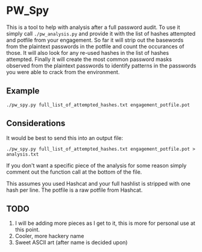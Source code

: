
# PW_Spy
This is a tool to help with analysis after a full password audit. To use it simply call ```./pw_analysis.py``` and provide it with the list of hashes attempted and potfile from your engagement.
So far it will strip out the basewords from the plaintext passwords in the potfile and count the occurances of those. It will also look for any re-used hashes in the list of hashes attempted. Finally it will create the most common password masks observed from the plaintext passwords to identify patterns in the passwords you were able to crack from the environment.

## Example
```./pw_spy.py full_list_of_attempted_hashes.txt engagement_potfile.pot```

## Considerations
It would be best to send this into an output file:

```./pw_spy.py full_list_of_attempted_hashes.txt engagement_potfile.pot > analysis.txt```

If you don't want a specific piece of the analysis for some reason simply comment out the function call at the bottom of the file.

This assumes you used Hashcat and your full hashlist is stripped with one hash per line. The potfile is a raw potfile from Hashcat.

## TODO
1. I will be adding more pieces as I get to it, this is more for personal use at this point.
2. Cooler, more hackery name
3. Sweet ASCII art (after name is decided upon)
